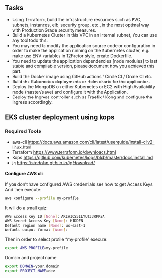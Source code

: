 ## Tasks
 - Using Terraform, build the infrastructure resources such as PVC, subnets, instances, elb, security group, etc., in the most optimal way with Production Grade security measures.
 - Build a Kubernetes Cluster in this VPC in an internal subnet, You can use any tool todo this.
 - You may need to modify the application source code or configuration in order to make the application running on the Kubernetes cluster, e.g. make use ENV variables in 12Factor style, create Dockerfile.
 - You need to update the application dependencies [node modules] to last stable and compilable version, please document how you achieved this part.
 - Build the Docker image using GitHub actions / Circle CI / Drone CI etc.
 - Build the Kubernetes deployments or Helm charts for the application.
 - Deploy the MongoDB on either Kubernetes or EC2 with High Availability mode (master/slave) and configure it with the Application.
 - Deploy the Ingress controller such as Traefik / Kong and configure the Ingress accordingly.


## EKS cluster deployment using kops


### Required Tools

- aws-cli      https://docs.aws.amazon.com/cli/latest/userguide/install-cliv2-linux.html
- Terraform    https://www.terraform.io/downloads.html
- Kops         https://github.com/kubernetes/kops/blob/master/docs/install.md
- jq           https://stedolan.github.io/jq/download/


#### Configure AWS cli
If you don’t have configured AWS credentials see how to get Access Keys
And then execute:
```bash 
aws configure --profile my-profile
```
It will do a small quiz:
```bash
AWS Access Key ID [None]: AKIAIOS5ILYU233RPKEA
AWS Secret Access Key [None]: HIDDEN
Default region name [None]: us-east-1
Default output format [None]:
```
Then in order to select profile “my-profile” execute:
```bash 
export AWS_PROFILE=my-profile
```
Domain and project name

```bash
export DOMAIN=your.domain
export PROJECT_NAME=dev
```
